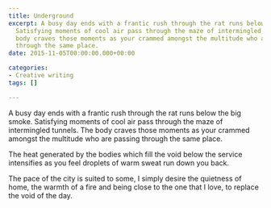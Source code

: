 ```yaml
---
title: Underground
excerpt: A busy day ends with a frantic rush through the rat runs below the big smoke.
  Satisfying moments of cool air pass through the maze of intermingled tunnels. The
  body craves those moments as your crammed amongst the multitude who are passing
  through the same place.
date: 2015-11-05T00:00:00.000+00:00

categories:
- Creative writing
tags: []

---
```

A busy day ends with a frantic rush through the rat runs below the big smoke. Satisfying moments of cool air pass through the maze of intermingled tunnels. The body craves those moments as your crammed amongst the multitude who are passing through the same place.

The heat generated by the bodies which fill the void below the service intensifies as you feel droplets of warm sweat run down you back.

The pace of the city is suited to some, I simply desire the quietness of home, the warmth of a fire and being close to the one that I love, to replace the void of the day.